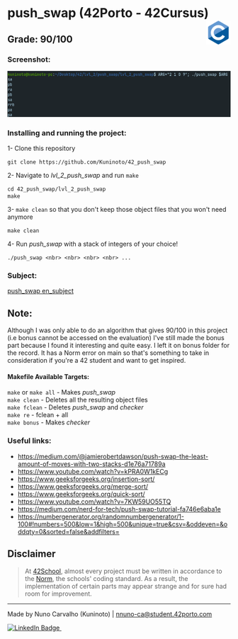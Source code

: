 # push_swap (42Porto - 42Cursus) <img src="https://github.com/devicons/devicon/blob/master/icons/c/c-original.svg" title="C" alt="C Logo" width="55" height="55" align="right" />&nbsp;  

## Grade: 90/100

###  Screenshot:
![](./extras/screenshot.png)

### Installing and running the project:

1- Clone this repository
	
	git clone https://github.com/Kuninoto/42_push_swap
2- Navigate to _lvl_2_push_swap_ and run `make`
	
	cd 42_push_swap/lvl_2_push_swap
   	make
3- `make clean` so that you don't keep those object files that you won't need anymore

	make clean
4- Run _push_swap_ with a stack of integers of your choice!

	./push_swap <nbr> <nbr> <nbr> <nbr> ...

###  Subject:
[push_swap en_subject](./extras/en.subject_push_swap.pdf)

## Note:
Although I was only able to do an algorithm that gives 90/100 in this project (i.e bonus cannot be accessed on the evaluation)
I've still made the bonus part because I found it interesting and quite easy. I left it on bonus folder for the record. 
It has a Norm error on main so that's something to take in consideration if you're a 42 student and want to get inspired.

#### Makefile Available Targets:  
`make` or `make all` - Makes _push_swap_   
`make clean` - Deletes all the resulting object files   
`make fclean` - Deletes _push_swap_ and _checker_  
`make re` - fclean + all  
`make bonus` - Makes _checker_    

### Useful links:  
- https://medium.com/@jamierobertdawson/push-swap-the-least-amount-of-moves-with-two-stacks-d1e76a71789a
- https://www.youtube.com/watch?v=kPRA0W1kECg
- https://www.geeksforgeeks.org/insertion-sort/
- https://www.geeksforgeeks.org/merge-sort/
- https://www.geeksforgeeks.org/quick-sort/
- https://www.youtube.com/watch?v=7KW59UO55TQ
- https://medium.com/nerd-for-tech/push-swap-tutorial-fa746e6aba1e
- https://numbergenerator.org/randomnumbergenerator/1-100#!numbers=500&low=1&high=500&unique=true&csv=&oddeven=&oddqty=0&sorted=false&addfilters=

## Disclaimer
> At [42School](https://en.wikipedia.org/wiki/42_(school)), almost every project must be written in accordance to the [Norm](./extras/en_norm.pdf), the schools' coding standard. As a result, the implementation of certain parts may appear strange and for sure had room for improvement.

---
Made by Nuno Carvalho (Kuninoto) | nnuno-ca@student.42porto.com  
<div id="badge"> <a href="https://www.linkedin.com/in/nuno-carvalho-218822247"/> <img src="https://img.shields.io/badge/LinkedIn-blue?style=for-the-badge&logo=linkedin&logoColor=white" alt="LinkedIn Badge"/>&nbsp;
